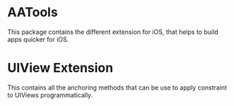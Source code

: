 # AATools


This package contains the different extension for iOS, that helps to build apps quicker for iOS.

# UIView Extension

This contains all the anchoring methods that can be use to apply constraint to UIViews programmatically.
